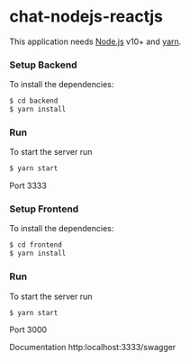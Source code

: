 # chat-nodejs-reactjs

This application needs [Node.js](https://nodejs.org/) v10+ and [yarn](https://yarnpkg.com/).

### Setup Backend
To install the dependencies:

```sh
$ cd backend
$ yarn install
```

### Run

To start the server run

```sh
$ yarn start
```

Port 3333

### Setup Frontend
To install the dependencies:

```sh
$ cd frontend
$ yarn install
```

### Run

To start the server run

```sh
$ yarn start
```

Port 3000

Documentation
http:localhost:3333/swagger
